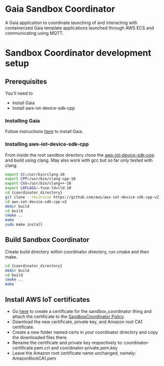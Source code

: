 # Gaia Sandbox Coordinator
A Gaia application to coordinate launching of and interacting with containerized Gaia template applications launched through AWS ECS and communicating using MQTT.

# Sandbox Coordinator development setup
## Prerequisites
You'll need to

* Install Gaia
* Install aws-iot-device-sdk-cpp

### Installing Gaia
Follow instructions [here](https://gaia-platform.github.io/gaia-platform-docs.io/articles/getting-started-with-gaia.html) to install Gaia.

### Installing aws-iot-device-sdk-cpp
From inside the root sandbox directory clone the [aws-iot-device-sdk-cpp](https://github.com/aws/aws-iot-device-sdk-cpp-v2) and build using clang. May also work with gcc but so far only tested with clang.
```bash
export CC=/usr/bin/clang-10
export CPP=/usr/bin/clang-cpp-10
export CXX=/usr/bin/clang++-10
export LDFLAGS=-fuse-ld=lld-10
cd {coordinator_directory}
git clone --recursive https://github.com/aws/aws-iot-device-sdk-cpp-v2.git
cd aws-iot-device-sdk-cpp-v2
mkdir build
cd build
cmake ..
make
sudo make install
```

## Build Sandbox Coordinator
Create build directory within coordinator directory, run cmake and then make.
```bash
cd {coordinator_directory}
mkdir build
cd build
cmake ..
make
```

## Install AWS IoT certificates
* Go [here](https://us-west-2.console.aws.amazon.com/iot/home?region=us-west-2#/thing/sandbox_coordinator) to create a certificate for the sandbox_coordinator thing and attach the certificate to the [SandboxCoordinator Policy](arn:aws:iot:us-west-2:794670594658:policy/SandboxCoordinator).
* Download the new certificate, private key, and Amazon root CA1 certificate.
* Create a new folder named certs in your coordinator directory and copy the downloaded files there.
* Rename the certificate and private key respectively to: coordinator-certificate.pem.crt and coordinator-private.pem.key
* Leave the Amazon root certificate name unchanged, namely: AmazonRootCA1.pem
